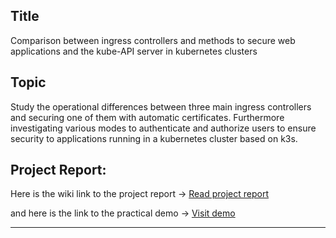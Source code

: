 ## Title

Comparison between ingress controllers and methods to secure web applications and the kube-API server in kubernetes clusters


## Topic

Study the operational differences between three main ingress controllers and securing one of them with automatic certificates. Furthermore investigating various modes to authenticate and authorize users to ensure security to applications running in a kubernetes cluster based on k3s.

## Project Report:

Here is the wiki link to the project report → <a href="https://github.com/dikshita-git/Research-Project/wiki/Project-Report">Read project report</a>

and here is the link to the practical demo → <a href="https://github.com/dikshita-git/Research-Project/tree/main/K3s/Demo">Visit demo</a>

--------------------------------------------------------

